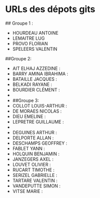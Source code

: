 # URLs des dépots gits

## Groupe 1 :
* HOURDEAU  ANTOINE 
* LEMAITRE  LUG 
* PROVO FLORIAN 
* SPELEERS  VALENTIN 

##Groupe 2:
* AIT ELHAJ AZZEDINE : 
* BARRY AMINA IBRAHIMA : 
* BATAILLE  JACQUES : 
* BELKADI RAYANE : 
* BOURDIER  CLÉMENT : 
* 
* ##Groupe 3:
* COLLOT  LOUIS-ARTHUR : 
* DE MORAES NICOLAS :  
* DIEU  EMELINE : 
* LEPRETRE  GUILLAUME :
* 
* DEGUINES  ARTHUR : 
* DELPORTE  ALLAN : 
* DESCHAMPS GEOFFREY : 
* FABLET  YANN : 
* HOLQUIN BENJAMIN : 
* JANZEGERS AXEL : 
* LOUVET  OLIVIER : 
* RUCART  TIMOTHE : 
* SERIZEL GABRIELLE : 
* TARTARE VALENTIN : 
* VANDEPUTTE  SIMON : 
* VITSE MARIE : 
